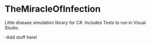 # TheMiracleOfInfection
Little disease simulation library for C#. Includes Tests to run in Visual Studio.

-Add stuff here!
